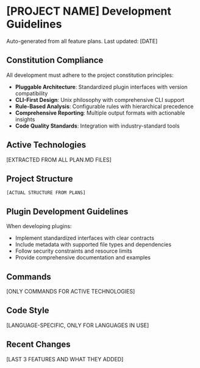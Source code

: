 # [PROJECT NAME] Development Guidelines

Auto-generated from all feature plans. Last updated: [DATE]

## Constitution Compliance

All development must adhere to the project constitution principles:
- **Pluggable Architecture**: Standardized plugin interfaces with version compatibility
- **CLI-First Design**: Unix philosophy with comprehensive CLI support  
- **Rule-Based Analysis**: Configurable rules with hierarchical precedence
- **Comprehensive Reporting**: Multiple output formats with actionable insights
- **Code Quality Standards**: Integration with industry-standard tools

## Active Technologies
[EXTRACTED FROM ALL PLAN.MD FILES]

## Project Structure
```
[ACTUAL STRUCTURE FROM PLANS]
```

## Plugin Development Guidelines

When developing plugins:
- Implement standardized interfaces with clear contracts
- Include metadata with supported file types and dependencies
- Follow security constraints and resource limits
- Provide comprehensive documentation and examples

## Commands
[ONLY COMMANDS FOR ACTIVE TECHNOLOGIES]

## Code Style
[LANGUAGE-SPECIFIC, ONLY FOR LANGUAGES IN USE]

## Recent Changes
[LAST 3 FEATURES AND WHAT THEY ADDED]

<!-- MANUAL ADDITIONS START -->
<!-- MANUAL ADDITIONS END -->